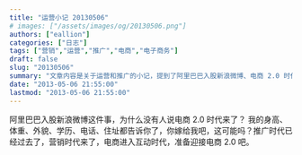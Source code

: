 ```yaml
---
title: "运营小记 20130506"
# images: ["/assets/images/og/20130506.png"]
authors: ["eallion"]
categories: ["日志"]
tags: ["营销","运营","推广","电商","电子商务"]
draft: false
slug: "20130506"
summary: "文章内容是关于运营和推广的小记，提到了阿里巴巴入股新浪微博、电商 2.0 时代来临等话题。"
date: "2013-05-06 21:55:00"
lastmod: "2013-05-06 21:55:00"
---
```


阿里巴巴入股新浪微博这件事，为什么没有人说电商 2.0 时代来了？
我的身高、体重、外貌、学历、电话、住址都告诉你了，你嫁给我吧，这可能吗？推广时代已经过去了，营销时代来了，电商进入互动时代，准备迎接电商 2.0 吧。
